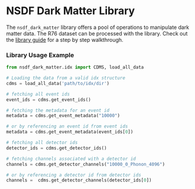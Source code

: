# NSDF Dark Matter Library

The `nsdf_dark_matter` library offers a pool of operations to manipulate dark matter data. The R76 dataset can be processed with the library.
Check out the [library guide](https://nsdf-fabric.github.io/nsdf-slac/library/) for a step by step walkthrough.

### Library Usage Example

```python
from nsdf_dark_matter.idx import CDMS, load_all_data

# Loading the data from a valid idx structure
cdms = load_all_data('path/to/idx/dir')

# fetching all event ids
event_ids = cdms.get_event_ids()

# fetching the metadata for an event id
metadata = cdms.get_event_metadata("10000")

# or by referencing an event id from event ids
metadata = cdms.get_event_metadata(event_ids[0])

# fetching all detector ids
detector_ids = cdms.get_detector_ids()

# fetching channels associated with a detector id
channels = cdms.get_detector_channels("10000_0_Phonon_4096")

# or by referencing a detector id from detector ids
channels =  cdms.get_detector_channels(detector_ids[0])
```
